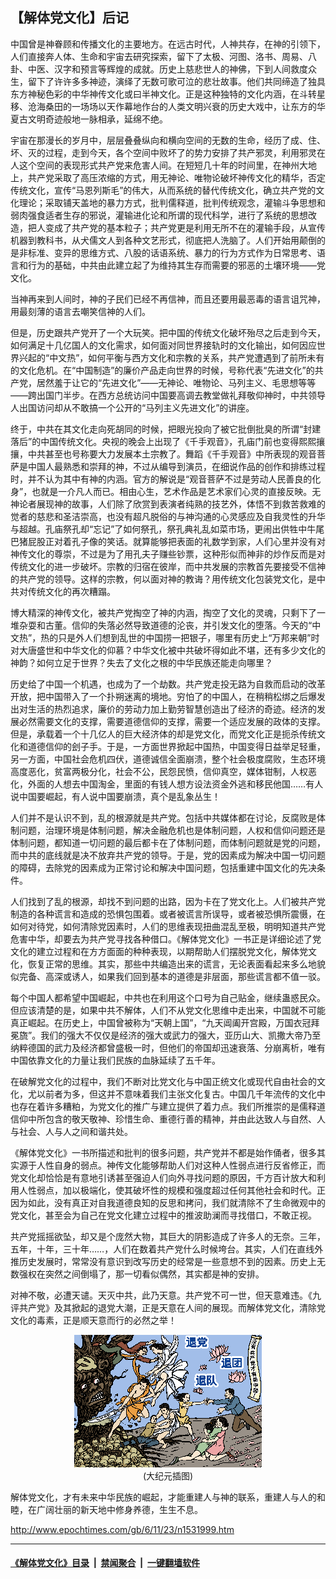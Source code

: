 ## 【解体党文化】后记

中国曾是神眷顾和传播文化的主要地方。在远古时代，人神共存，在神的引领下，人们直接奔人体、生命和宇宙去研究探索，留下了太极、河图、洛书、周易、八卦、中医、汉字和预言等辉煌的成就。历史上慈悲世人的神佛，下到人间救度众生，留下了许许多多神迹，演绎了无数可歌可泣的悲壮故事。他们共同缔造了独具东方神秘色彩的中华神传文化或曰半神文化。正是这种独特的文化内涵，在斗转星移、沧海桑田的一场场以天作幕地作台的人类文明兴衰的历史大戏中，让东方的华夏古文明奇迹般地一脉相承，延绵不绝。

宇宙在那漫长的岁月中，层层叠叠纵向和横向空间的无数的生命，经历了成、住、坏、灭的过程，走到今天，各个空间中败坏了的势力安排了共产邪灵，利用邪灵在人这个空间的表现形式共产党来危害人间。在短短几十年的时间里，在神州大地上，共产党采取了高压浓缩的方式，用无神论、唯物论破坏神传文化的精华，否定传统文化，宣传“马恩列斯毛”的伟大，从而系统的替代传统文化，确立共产党的文化理论；采取铺天盖地的暴力方式，批判儒释道，批判传统观念，灌输斗争思想和弱肉强食适者生存的邪说，灌输进化论和所谓的现代科学，进行了系统的思想改造，把人变成了共产党的基本粒子；共产党更是利用无所不在的灌输手段，从宣传机器到教科书，从犬儒文人到各种文艺形式，彻底把人洗脑了。人们开始用颠倒的是非标准、变异的思维方式、八股的话语系统、暴力的行为方式作为日常思考、语言和行为的基础，中共由此建立起了为维持其生存而需要的邪恶的土壤环境——党文化。

当神再来到人间时，神的子民们已经不再信神，而且还要用最恶毒的语言诅咒神，用最刻薄的语言去嘲笑信神的人们。

但是，历史跟共产党开了一个大玩笑。把中国的传统文化破坏殆尽之后走到今天，如何满足十几亿国人的文化需求，如何面对同世界接轨时的文化输出，如何因应世界兴起的“中文热”，如何平衡与西方文化和宗教的关系，共产党遭遇到了前所未有的文化危机。在“中国制造”的廉价产品走向世界的时候，号称代表“先进文化”的共产党，居然羞于让它的“先进文化”——无神论、唯物论、马列主义、毛思想等等——跨出国门半步。在西方总统访问中国要高调去教堂做礼拜敬仰神时，中共领导人出国访问却从不敢搞一个公开的“马列主义先进文化”的讲座。

终于，中共在其文化走向死胡同的时候，把眼光投向了被它批倒批臭的所谓“封建落后”的中国传统文化。央视的晚会上出现了《千手观音》，孔庙门前也变得熙熙攘攘，中共甚至也号称要大力发展本土宗教了。舞蹈《千手观音》中所表现的观音菩萨是中国人最熟悉和崇拜的神，不过从编导到演员，在细说作品的创作和排练过程时，并不认为其中有神的内涵。官方的解说是“观音菩萨不过是劳动人民善良的化身”，也就是一介凡人而已。相由心生，艺术作品是艺术家们心灵的直接反映。无神论者展现神的故事，人们除了欣赏到表演者纯熟的技艺外，体悟不到救苦救难的觉者的慈悲和圣洁崇高，也没有超凡脱俗的与神沟通的心灵感应及自我灵性的升华与超越。孔庙祭孔却“忘记”了如何祭孔，祭孔典礼乱如菜市场，更闹出供牲中牛尾巴猪屁股正对着孔子像的笑话。就算能够把表面的礼数学到家，人们心里并没有对神传文化的尊崇，不过是为了用孔夫子赚些钞票，这种形似而神非的炒作反而是对传统文化的进一步破坏。宗教的归宿在彼岸，而中共发展的宗教首先要接受不信神的共产党的领导。这样的宗教，何以面对神的教诲？用传统文化包装党文化，是中共对传统文化的再次糟蹋。

博大精深的神传文化，被共产党掏空了神的内涵，掏空了文化的灵魂，只剩下了一堆杂耍和古董。信仰的失落必然导致道德的沦丧，并引发文化的堕落。今天的“中文热”，热的只是外人们想到乱世的中国捞一把银子，哪里有历史上“万邦来朝”时对大唐盛世和中华文化的仰慕？中华文化被中共破坏得如此不堪，还有多少文化的神韵？如何立足于世界？失去了文化之根的中华民族还能走向哪里？

历史给了中国一个机遇，也成为了一个劫数。共产党走投无路为自救而启动的改革开放，把中国带入了一个扑朔迷离的境地。穷怕了的中国人，在稍稍松绑之后爆发出对生活的热烈追求，廉价的劳动力加上勤劳智慧创造出了经济的奇迹。经济的发展必然需要文化的支撑，需要道德信仰的支撑，需要一个适应发展的政体的支撑。但是，承载着一个十几亿人的巨大经济体的却是党文化，而党文化正是扼杀传统文化和道德信仰的刽子手。于是，一方面世界掀起中国热，中国变得日益举足轻重，另一方面，中国社会危机四伏，道德诚信全面崩溃，整个社会极度腐败，生态环境高度恶化，贫富两极分化，社会不公，民怨民愤，信仰真空，媒体钳制，人权恶化，外面的人想去中国淘金，里面的有钱人想方设法资金外逃和移民他国……有人说中国要崛起，有人说中国要崩溃，真个是乱象丛生！

人们并不是认识不到，乱的根源就是共产党。包括中共媒体都在讨论，反腐败是体制问题，治理环境是体制问题，解决金融危机也是体制问题，人权和信仰问题还是体制问题，都知道一切问题的最后都卡在了体制问题，而体制问题就是党的问题，而中共的底线就是决不放弃共产党的领导。于是，党的因素成为解决中国一切问题的障碍，去除党的因素成为正常讨论和解决中国问题，包括重建中国文化的先决条件。

人们找到了乱的根源，却找不到问题的出路，因为卡在了党文化上。人们被共产党制造的各种谎言和造成的恐惧包围着。或者被谎言所误导，或者被恐惧所震慑，在如何对待党，如何清除党因素时，人们的思维表现扭曲混乱至极，明明知道共产党危害中华，却要去为共产党寻找各种借口。《解体党文化》一书正是详细论述了党文化的建立过程和在方方面面的种种表现，以期帮助人们摆脱党文化，解体党文化，恢复正常的思维。其实，那些中共编造出来的谎言，无论表面看起来多么地貌似完备、高深或诱人，如果我们回到基本的道德是非层面，那些谎言都不值一驳。

每个中国人都希望中国崛起，中共也在利用这个口号为自己贴金，继续蛊惑民众。但应该清楚的是，如果中共不解体，人们不从党文化思维中走出来，中国就不可能真正崛起。在历史上，中国曾被称为“天朝上国”，“九天阊阖开宫殿，万国衣冠拜冕旒”。我们的强大不仅仅是经济的强大或武力的强大，亚历山大、凯撒大帝乃至纳粹德国的武力及经济都曾盛极一时，但他们的帝国却迅速衰落、分崩离析，唯有中国依靠文化的力量让我们民族的血脉延续了五千年。

在破解党文化的过程中，我们不断对比党文化与中国正统文化或现代自由社会的文化，尤以前者为多，但这并不意味着我们主张文化复古。中国几千年流传的文化中也存在着许多糟粕，为党文化的推广与建立提供了着力点。我们所推崇的是儒释道信仰中所包含的敬天敬神、珍惜生命、重德行善的精神，并由此达致人与自然、人与社会、人与人之间和谐共处。

《解体党文化》一书所描述和批判的很多问题，共产党并不都是始作俑者，很多其实源于人性自身的弱点。神传文化能够帮助人们对这种人性弱点进行反省修正，而党文化却恰恰是有意地引诱甚至强迫人们向外寻找问题的原因，千方百计放大和利用人性弱点，加以极端化，使其破坏性的规模和强度超过任何其他社会和时代。正因为如此，没有真正对自我道德良知的反思和拷问，我们就清除不了生命微观中的党文化，甚至会为自己在党文化建立过程中的推波助澜而寻找借口，不敢正视。

共产党摇摇欲坠，却又是个庞然大物，其巨大的阴影造成了许多人的无奈。三年，五年，十年，三十年……，人们在数着共产党什么时候垮台。其实，人们在直线外推历史发展时，常常没有意识到改写历史的经常是一些意想不到的因素。历史上无数强权在突然之间倒塌了，那一切看似偶然，其实都是神的安排。

对神不敬，必遭天谴。天灭中共，此乃天意。共产党不可一世，但天意难违。《九评共产党》及其掀起的退党大潮，正是天意在人间的展现。而解体党文化，清除党文化的毒素，正是顺天意而行的必然之举！

<div align=center><img width="300px" src="../resources/9/01.gif?raw=true" /><br/>(大纪元插图)</div>

解体党文化，才有未来中华民族的崛起，才能重建人与神的联系，重建人与人的和睦，在广阔壮丽的新天地中修身养德，生生不息。

http://www.epochtimes.com/gb/6/11/23/n1531999.htm



---
#### [《解体党文化》目录](../README.md#绪论) &nbsp;|&nbsp; [禁闻聚合](https://github.com/gfw-breaker/banned-news/blob/master/README.md) &nbsp;|&nbsp; [一键翻墙软件](https://github.com/gfw-breaker/nogfw/blob/master/README.md)
